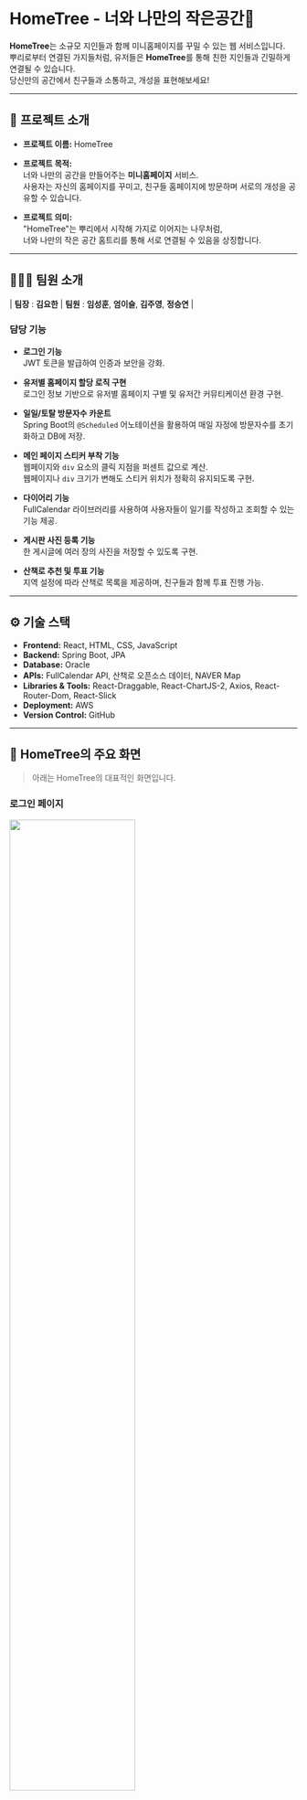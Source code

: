 # HomeTree - 너와 나만의 작은공간🌳

**HomeTree**는 소규모 지인들과 함께 미니홈페이지를 꾸밀 수 있는 웹 서비스입니다.  
뿌리로부터 연결된 가지들처럼, 유저들은 **HomeTree**를 통해 친한 지인들과 긴밀하게 연결될 수 있습니다.  
당신만의 공간에서 친구들과 소통하고, 개성을 표현해보세요!

---

## 🔗 프로젝트 소개

- **프로젝트 이름:** HomeTree
- **프로젝트 목적:**  
  너와 나만의 공간을 만들어주는 **미니홈페이지** 서비스.  
  사용자는 자신의 홈페이지를 꾸미고, 친구들 홈페이지에 방문하며 서로의 개성을 공유할 수 있습니다.
  
- **프로젝트 의미:**  
  "HomeTree"는 뿌리에서 시작해 가지로 이어지는 나무처럼,  
  너와 나만의 작은 공간 홈트리를 통해 서로 연결될 수 있음을 상징합니다.

---

## 🧑‍🤝‍🧑 팀원 소개

| **팀장** : **김요한** | **팀원** : **임성훈**, **엄이슬**, **김주영**, **정승연** |

### **담당 기능**

- **로그인 기능**  
  JWT 토큰을 발급하여 인증과 보안을 강화.
  
- **유저별 홈페이지 할당 로직 구현**  
  로그인 정보 기반으로 유저별 홈페이지 구별 및 유저간 커뮤티케이션 환경 구현.

- **일일/토탈 방문자수 카운트**  
  Spring Boot의 `@Scheduled` 어노테이션을 활용하여 매일 자정에 방문자수를 초기화하고 DB에 저장.

- **메인 페이지 스티커 부착 기능**  
  웹페이지와 `div` 요소의 클릭 지점을 퍼센트 값으로 계산.  
  웹페이지나 `div` 크기가 변해도 스티커 위치가 정확히 유지되도록 구현.

- **다이어리 기능**  
  FullCalendar 라이브러리를 사용하여 사용자들이 일기를 작성하고 조회할 수 있는 기능 제공.

- **게시판 사진 등록 기능**  
  한 게시글에 여러 장의 사진을 저장할 수 있도록 구현.

- **산책로 추천 및 투표 기능**  
  지역 설정에 따라 산책로 목록을 제공하며, 친구들과 함께 투표 진행 가능.

---

## ⚙️ 기술 스택

- **Frontend:** React, HTML, CSS, JavaScript  
- **Backend:** Spring Boot, JPA  
- **Database:** Oracle  
- **APIs:** FullCalendar API, 산책로 오픈소스 데이터, NAVER Map  
- **Libraries & Tools:** React-Draggable, React-ChartJS-2, Axios, React-Router-Dom, React-Slick  
- **Deployment:** AWS
- **Version Control:** GitHub  

---

## 📸 **HomeTree의 주요 화면**  

> 아래는 HomeTree의 대표적인 화면입니다.  

### 로그인 페이지  
<img src="https://github.com/user-attachments/assets/366b38f1-e693-41e5-bc04-8484bf69b934" width="66%" />

- **설명:** JWT 토큰을 발행하여 로그인기능 구현

- **트러블슈팅:**
  - 로컬스토리지에 아이디와 토큰을 저장하고 해당값을 참조하는 형태로 구현했으나 XSS공격에 취약하다는 점을 인지
  - 기존 로컬 스토리지에 토큰을 저장하던 방법에서 HttpOnly Cookie로 JWT 저장후 API 요청시 withCredentials:true 설정 및 서버단에서 쿠키를 확인하는 방법으로 XSS공격을 대비. 보안을 강화함.

---

### 메인 페이지  
<img src="https://github.com/user-attachments/assets/4142cc15-2694-490f-a62b-b8453ec8efee" width="66%" />

- **설명:**
  - 왼쪽 패널: 각 탭으로 이동할 수 있는 링크 포함
  - 가운데: 선택한 탭의 내용 표시
  - 오른쪽 패널: 친구 추가, 운세 뽑기 등의 기능 제공
 
  - **추후 업데이트:** 스티커저장방식을 로컬형식이 아닌 서버에 저장하는 형태로 바꾼후 친구가 친구에게 부착할 수 있는 형태로 구현할 예정

- **트러블슈팅:**
  - 나비 스티커 위치가 브라우저 크기에 따라 왜곡되는 문제 발생
  - 클릭 지점을 퍼센트 값으로 변환하여 상대 위치를 저장하도록 수정하여 해결
---

### 게시판  
<img src="https://github.com/user-attachments/assets/8eb01a91-cea6-400b-9594-275379e230bb" width="66%" />

- **설명:** 사진을 포함한 글 작성 가능
- **트러블슈팅:**
  - 사진 등록 후 바로 확인되지 않는 문제 발생
  - 정적 폴더에 사진이 저장이 되었던게 문제였고 정적폴더 외에 대신 별도 저장 폴더로 저장경로를 맵핑하여 실시간 반영

---

### 다이어리  
<img src="https://github.com/user-attachments/assets/323c3a18-75c5-4c0b-93fa-a775c237a637" width="66%" />

- **설명:** FullCalendar 라이브러리 기반 일기 작성 기능
- **추후 업데이트:** 산책로 투표를 통해 일정이 다이어리에 자동 업데이트될 예정
---

### 산책로 검색  
<img src="https://github.com/user-attachments/assets/e756c35f-0b59-457a-a176-1202f114c038" width="66%" />

- **설명:**
  - 오픈소스 데이터 활용
  - 지역 선택 시 해당 지역의 산책로 목록 제공 및 상세 정보 확인 가능

---

### 산책로 투표 및 결과 페이지  
<img src="https://github.com/user-attachments/assets/537758b8-667e-4b49-813d-0eb4e2aca31a" width="66%" />

- **설명:**
  - 투표 생성자는 산책을 함께 가고 싶은 친구들과 투표할 산책로를 선택하여 투표 진행 가능
  - 투표 권한이 있는 유저들이 모두 투표를 완료하면, 해당 페이지는 투표 결과를 보여주는 페이지로 변경됨
  - 결과는 **막대 그래프(React-ChartJS-2 활용)**를 이용하여 시각화됨
 
  - **트러블슈팅:**
    - 투표 데이터 저장 및 조회 시 발생하는 LazyInitializationException 문제 해결
    - @Transactional 적용 및 즉시 로딩(FetchType.EAGER) 설정을 통해 데이터 일관성 유지

   - **추후 업데이트:** 투표 결과를 투표자들의 다이어리에 자동 업데이트하고, 쪽지를 발송하는 기능 추가 예정

---

### 맛집 검색  
<img src="https://github.com/user-attachments/assets/cb1dc3b4-4a71-494b-9e6b-2eeb619e1646" width="66%" />

- **설명:**
 - 네이버 지도 API 활용
  - 지역명만 입력해도 해당 지역의 맛집 리스트 표시
  - 선택한 식당들을 즐겨찾기 등록해둘수 있는 기능 구
---

### 방명록  
<img src="https://github.com/user-attachments/assets/8bef0f7d-d614-4f65-9691-45966db9452e" width="66%" />

- **설명:**
  - 친구가 방문하여 방명록을 남길 수 있는 기능
  - 남긴 친구의 이름을 클릭하면 해당 친구의 홈페이지로 이동하거나 쪽지 발송 가능
---

## 🔧 트러블슈팅

### 1. 게시판 사진 저장 후 실시간 표시 문제
- **문제:**  
  사용자가 게시판에 사진을 등록하면 해당 사진을 바로 확인할 수 없었고, 서버를 재시작해야 저장된 사진이 표시되는 문제가 발생.
  원인을 조사한 결과, 사진이 정적 폴더(static)에 저장되어 클라이언트가 실시간으로 파일을 렌더링할 수 없다는 것이 확인됨.

- **해결:**  
  정적 폴더(static) 대신 서버의 루트에 별도의 저장폴더를 생성하여 사진을 해당 폴더에 저장하도록 맵핑 경로를 새로 설정.
  이를 통해 사용자는 게시판에 사진을 등록한 후 서버 재시작 없이도 실시간으로 저장된 사진을 확인 가능.

---

### 2. 메인화면 나비 스티커 위치 조정 문제
- **문제:**  
  메인 페이지에서 스티커를 배치한 후 브라우저 크기를 조정하면 스티커 위치가 왜곡되는 현상 발생.  

- **해결:**  
  클릭 지점을 퍼센트 값으로 변환하여 상대 위치를 저장하도록 수정.  
  저장된 퍼센트 값을 기준으로 브라우저 크기와 상관없이 정확한 위치에 스티커를 렌더링하도록 구현.  

---

### 3. 산책로 투표 기능의 동시성 문제
- **문제:**  
  VoteService 클래스에서 투표 데이터를 저장하거나 조회하는 과정에서 예상치 못한 오류가 발생:
  - LazyInitializationException: Vote 엔티티의 participantIds 또는 voteEsntlId 필드와 같은 컬렉션 데이터에 접근할 때, 영속성 컨텍스트가 닫혀 데이터를 로드하지 못함.
  - @ElementCollection으로 관리되는 투표 수 컬렉션이 비동기 요청 처리 중 불일치 상태가 발생.

  이는 JPA의 영속성 컨텍스트 관리와 트랜잭션 범위가 제대로 설정되지 않아 데이터 일관성이 보장되지 않았기 때문.

- **해결:**  
  - 투표 관련 메서드에 @Transactional을 적용해 메서드 실행 동안 영속성 컨텍스트를 유지하고 데이터의 일관성을 보장.
  - 지연 로딩 문제를 해결하기 위해 데이터를 명시적으로 초기화하거나, 필요한 데이터만 즉시 로딩(FetchType.EAGER)으로 설정.

---

## ✨ 프로젝트 소감  

HomeTree 프로젝트를 통해 다양한 아이디어를 하나의 프로젝트에 담을 수 있었던 점이 가장 만족스러웠습니다. 초기 주제 선정 단계에서 논의되었던 여러 기능들을 버리지 않고 통합하면서, 자연스럽게 다양한 기술과 기능을 접해볼 수 있었고, 이를 통해 많은 성장을 할 수 있었습니다.

- **기술적 성장**  
  JWT 인증을 도입하며 보안에 대한 이해를 넓혔고, FullCalendar와 Chart.js 등의 라이브러리를 활용하면서 다양한 기능을 효과적으로 통합하는 방법을 배웠습니다.  
  또한, RESTful API와 React Router를 활용하여 원활한 데이터 흐름을 구축하는 것이 얼마나 중요한지 깨달았습니다.  

- **협업과 문제 해결**  
  협업 과정에서 코드 리뷰와 커뮤니케이션의 중요성을 실감했습니다. 초기에 업무 분담이 명확하지 않아 같은 페이지를 두 명의 팀원이 각각 구현하는 일이 발생했지만, 코드 리뷰를 통해 조기에 문제를 발견하여 불필요한 중복 작업을 방지할 수 있었습니다. 이를 계기로 협업 시 사전 기획과 역할 분담이 필수적이라는 점을 깨달았습니다.


- **향후 개선 방향**  
  투표 결과를 자동으로 다이어리에 반영하고, 사용자 간 소통 기능을 확장하는 등의 업데이트를 계획하고 있습니다.
  메인 페이지의 나비 스티커 부착을 본인이 하하는게 아닌 친구가 달아줄 수 있게 업데이트 할 예정입니다.
    


---
